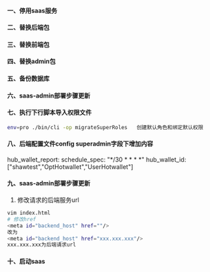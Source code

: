 #### 一、停用saas服务
#### 二、替换后端包
#### 三、替换前端包
#### 四、替换admin包
#### 五、备份数据库
#### 六、saas-admin部署步骤更新
#### 七、执行下行脚本导入权限文件
```bash
env=pro ./bin/cli -op migrateSuperRoles   创建默认角色和绑定默认权限
```
#### 八、后端配置文件config superadmin字段下增加内容
hub_wallet_report:
    schedule_spec: "*/30 * * * *"
    hub_wallet_id: ["shawtest","OptHotwallet","UserHotwallet"]


#### 九、saas-admin部署步骤更新
1. 修改请求的后端服务url
```bash
vim index.html
# 修改href
<meta id="backend_host" href=""/>
改为
<meta id="backend_host" href="xxx.xxx.xxx"/>
xxx.xxx.xxx为后端请求url
```

#### 十、启动saas
